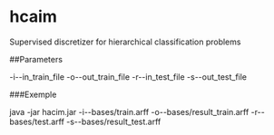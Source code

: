 # hcaim

Supervised discretizer for hierarchical classification problems

##Parameters

-i--in_train_file
-o--out_train_file
-r--in_test_file 
-s--out_test_file

###Exemple

java -jar hacim.jar -i--bases/train.arff -o--bases/result_train.arff -r--bases/test.arff -s--bases/result_test.arff
